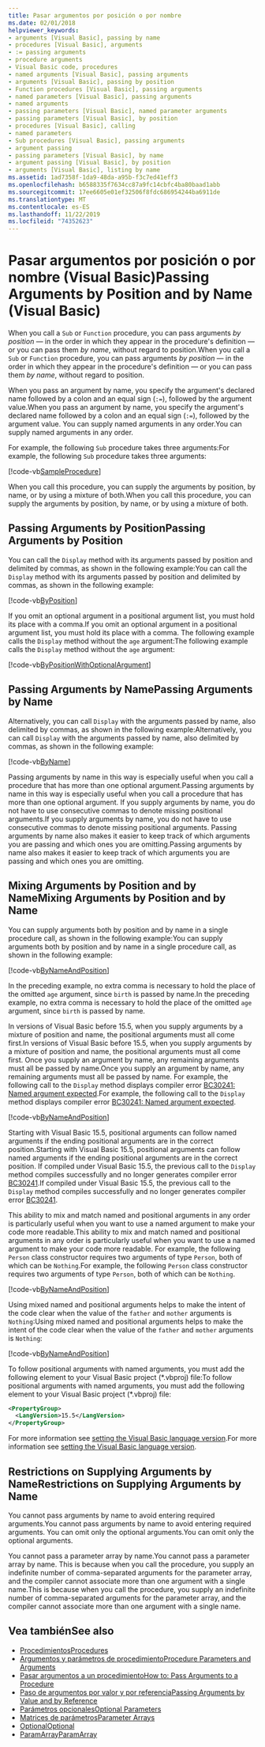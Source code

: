 ```yaml
---
title: Pasar argumentos por posición o por nombre
ms.date: 02/01/2018
helpviewer_keywords:
- arguments [Visual Basic], passing by name
- procedures [Visual Basic], arguments
- := passing arguments
- procedure arguments
- Visual Basic code, procedures
- named arguments [Visual Basic], passing arguments
- arguments [Visual Basic], passing by position
- Function procedures [Visual Basic], passing arguments
- named parameters [Visual Basic], passing arguments
- named arguments
- passing parameters [Visual Basic], named parameter arguments
- passing parameters [Visual Basic], by position
- procedures [Visual Basic], calling
- named parameters
- Sub procedures [Visual Basic], passing arguments
- argument passing
- passing parameters [Visual Basic], by name
- argument passing [Visual Basic], by position
- arguments [Visual Basic], listing by name
ms.assetid: 1ad7358f-1da9-48da-a95b-f3c7ed41eff3
ms.openlocfilehash: b6588335f7634cc87a9fc14cbfc4ba80baad1abb
ms.sourcegitcommit: 17ee6605e01ef32506f8fdc686954244ba6911de
ms.translationtype: MT
ms.contentlocale: es-ES
ms.lasthandoff: 11/22/2019
ms.locfileid: "74352623"
---
```

# <a name="passing-arguments-by-position-and-by-name-visual-basic"></a><span data-ttu-id="5757b-102">Pasar argumentos por posición o por nombre (Visual Basic)</span><span class="sxs-lookup"><span data-stu-id="5757b-102">Passing Arguments by Position and by Name (Visual Basic)</span></span>

<span data-ttu-id="5757b-103">When you call a `Sub` or `Function` procedure, you can pass arguments *by position* — in the order in which they appear in the procedure's definition — or you can pass them *by name*, without regard to position.</span><span class="sxs-lookup"><span data-stu-id="5757b-103">When you call a `Sub` or `Function` procedure, you can pass arguments *by position* — in the order in which they appear in the procedure's definition — or you can pass them *by name*, without regard to position.</span></span>

<span data-ttu-id="5757b-104">When you pass an argument by name, you specify the argument's declared name followed by a colon and an equal sign (`:=`), followed by the argument value.</span><span class="sxs-lookup"><span data-stu-id="5757b-104">When you pass an argument by name, you specify the argument's declared name followed by a colon and an equal sign (`:=`), followed by the argument value.</span></span> <span data-ttu-id="5757b-105">You can supply named arguments in any order.</span><span class="sxs-lookup"><span data-stu-id="5757b-105">You can supply named arguments in any order.</span></span>

<span data-ttu-id="5757b-106">For example, the following `Sub` procedure takes three arguments:</span><span class="sxs-lookup"><span data-stu-id="5757b-106">For example, the following `Sub` procedure takes three arguments:</span></span>

[!code-vb[SampleProcedure](../../../../../samples/snippets/visualbasic/programming-guide/language-features/passing-named-arguments/module1.vb#1)]

<span data-ttu-id="5757b-107">When you call this procedure, you can supply the arguments by position, by name, or by using a mixture of both.</span><span class="sxs-lookup"><span data-stu-id="5757b-107">When you call this procedure, you can supply the arguments by position, by name, or by using a mixture of both.</span></span>

## <a name="passing-arguments-by-position"></a><span data-ttu-id="5757b-108">Passing Arguments by Position</span><span class="sxs-lookup"><span data-stu-id="5757b-108">Passing Arguments by Position</span></span>

<span data-ttu-id="5757b-109">You can call the `Display` method with its arguments passed by position and delimited by commas, as shown in the following example:</span><span class="sxs-lookup"><span data-stu-id="5757b-109">You can call the `Display` method with its arguments passed by position and delimited by commas, as shown in the following example:</span></span>

[!code-vb[ByPosition](../../../../../samples/snippets/visualbasic/programming-guide/language-features/passing-named-arguments/module1.vb#2)]

<span data-ttu-id="5757b-110">If you omit an optional argument in a positional argument list, you must hold its place with a comma.</span><span class="sxs-lookup"><span data-stu-id="5757b-110">If you omit an optional argument in a positional argument list, you must hold its place with a comma.</span></span> <span data-ttu-id="5757b-111">The following example calls the `Display` method without the `age` argument:</span><span class="sxs-lookup"><span data-stu-id="5757b-111">The following example calls the `Display` method without the `age` argument:</span></span>

[!code-vb[ByPositionWithOptionalArgument](../../../../../samples/snippets/visualbasic/programming-guide/language-features/passing-named-arguments/module1.vb#3)]

## <a name="passing-arguments-by-name"></a><span data-ttu-id="5757b-112">Passing Arguments by Name</span><span class="sxs-lookup"><span data-stu-id="5757b-112">Passing Arguments by Name</span></span>

<span data-ttu-id="5757b-113">Alternatively, you can call `Display` with the arguments passed by name, also delimited by commas, as shown in the following example:</span><span class="sxs-lookup"><span data-stu-id="5757b-113">Alternatively, you can call `Display` with the arguments passed by name, also delimited by commas, as shown in the following example:</span></span>

[!code-vb[ByName](../../../../../samples/snippets/visualbasic/programming-guide/language-features/passing-named-arguments/module1.vb#4)]

<span data-ttu-id="5757b-114">Passing arguments by name in this way is especially useful when you call a procedure that has more than one optional argument.</span><span class="sxs-lookup"><span data-stu-id="5757b-114">Passing arguments by name in this way is especially useful when you call a procedure that has more than one optional argument.</span></span> <span data-ttu-id="5757b-115">If you supply arguments by name, you do not have to use consecutive commas to denote missing positional arguments.</span><span class="sxs-lookup"><span data-stu-id="5757b-115">If you supply arguments by name, you do not have to use consecutive commas to denote missing positional arguments.</span></span> <span data-ttu-id="5757b-116">Passing arguments by name also makes it easier to keep track of which arguments you are passing and which ones you are omitting.</span><span class="sxs-lookup"><span data-stu-id="5757b-116">Passing arguments by name also makes it easier to keep track of which arguments you are passing and which ones you are omitting.</span></span>

## <a name="mixing-arguments-by-position-and-by-name"></a><span data-ttu-id="5757b-117">Mixing Arguments by Position and by Name</span><span class="sxs-lookup"><span data-stu-id="5757b-117">Mixing Arguments by Position and by Name</span></span>

<span data-ttu-id="5757b-118">You can supply arguments both by position and by name in a single procedure call, as shown in the following example:</span><span class="sxs-lookup"><span data-stu-id="5757b-118">You can supply arguments both by position and by name in a single procedure call, as shown in the following example:</span></span>

[!code-vb[ByNameAndPosition](../../../../../samples/snippets/visualbasic/programming-guide/language-features/passing-named-arguments/module1.vb#5)]

<span data-ttu-id="5757b-119">In the preceding example, no extra comma is necessary to hold the place of the omitted `age` argument, since `birth` is passed by name.</span><span class="sxs-lookup"><span data-stu-id="5757b-119">In the preceding example, no extra comma is necessary to hold the place of the omitted `age` argument, since `birth` is passed by name.</span></span>

<span data-ttu-id="5757b-120">In versions of Visual Basic before 15.5, when you supply arguments by a mixture of position and name, the positional arguments must all come first.</span><span class="sxs-lookup"><span data-stu-id="5757b-120">In versions of Visual Basic before 15.5, when you supply arguments by a mixture of position and name, the positional arguments must all come first.</span></span> <span data-ttu-id="5757b-121">Once you supply an argument by name, any remaining arguments must all be passed by name.</span><span class="sxs-lookup"><span data-stu-id="5757b-121">Once you supply an argument by name, any remaining arguments must all be passed by name.</span></span>  <span data-ttu-id="5757b-122">For example, the following call to the `Display` method displays compiler error [BC30241: Named argument expected](../../../misc/bc30241.md).</span><span class="sxs-lookup"><span data-stu-id="5757b-122">For example, the following call to the `Display` method displays compiler error [BC30241: Named argument expected](../../../misc/bc30241.md).</span></span>

[!code-vb[ByNameAndPosition](../../../../../samples/snippets/visualbasic/programming-guide/language-features/passing-named-arguments/module1.vb#6)]

<span data-ttu-id="5757b-123">Starting with Visual Basic 15.5, positional arguments can follow named arguments if the ending positional arguments are in the correct position.</span><span class="sxs-lookup"><span data-stu-id="5757b-123">Starting with Visual Basic 15.5, positional arguments can follow named arguments if the ending positional arguments are in the correct position.</span></span> <span data-ttu-id="5757b-124">If compiled under Visual Basic 15.5, the previous call to the `Display` method compiles successfully and no longer generates compiler error [BC30241](../../../misc/bc30241.md).</span><span class="sxs-lookup"><span data-stu-id="5757b-124">If compiled under Visual Basic 15.5, the previous call to the `Display` method compiles successfully and no longer generates compiler error [BC30241](../../../misc/bc30241.md).</span></span>

<span data-ttu-id="5757b-125">This ability to mix and match named and positional arguments in any order is particularly useful when you want to use a named argument to make your code more readable.</span><span class="sxs-lookup"><span data-stu-id="5757b-125">This ability to mix and match named and positional arguments in any order is particularly useful when you want to use a named argument to make your code more readable.</span></span> <span data-ttu-id="5757b-126">For example, the following `Person` class constructor requires two arguments of type `Person`, both of which can be `Nothing`.</span><span class="sxs-lookup"><span data-stu-id="5757b-126">For example, the following `Person` class constructor requires two arguments of type `Person`, both of which can be `Nothing`.</span></span>

[!code-vb[ByNameAndPosition](../../../../../samples/snippets/visualbasic/programming-guide/language-features/passing-named-arguments/module1.vb#7)]

<span data-ttu-id="5757b-127">Using mixed named and positional arguments helps to make the intent of the code clear when the value of the `father` and `mother` arguments is `Nothing`:</span><span class="sxs-lookup"><span data-stu-id="5757b-127">Using mixed named and positional arguments helps to make the intent of the code clear when the value of the `father` and `mother` arguments is `Nothing`:</span></span>

[!code-vb[ByNameAndPosition](../../../../../samples/snippets/visualbasic/programming-guide/language-features/passing-named-arguments/module1.vb#8)]

<span data-ttu-id="5757b-128">To follow positional arguments with named arguments, you must add the following element to your Visual Basic project (\*.vbproj) file:</span><span class="sxs-lookup"><span data-stu-id="5757b-128">To follow positional arguments with named arguments, you must add the following element to your Visual Basic project (\*.vbproj) file:</span></span>

```xml
<PropertyGroup>
  <LangVersion>15.5</LangVersion>
</PropertyGroup>
```

<span data-ttu-id="5757b-129">For more information see [setting the Visual Basic language version](../../../language-reference/configure-language-version.md).</span><span class="sxs-lookup"><span data-stu-id="5757b-129">For more information see [setting the Visual Basic language version](../../../language-reference/configure-language-version.md).</span></span>

## <a name="restrictions-on-supplying-arguments-by-name"></a><span data-ttu-id="5757b-130">Restrictions on Supplying Arguments by Name</span><span class="sxs-lookup"><span data-stu-id="5757b-130">Restrictions on Supplying Arguments by Name</span></span>

<span data-ttu-id="5757b-131">You cannot pass arguments by name to avoid entering required arguments.</span><span class="sxs-lookup"><span data-stu-id="5757b-131">You cannot pass arguments by name to avoid entering required arguments.</span></span> <span data-ttu-id="5757b-132">You can omit only the optional arguments.</span><span class="sxs-lookup"><span data-stu-id="5757b-132">You can omit only the optional arguments.</span></span>

<span data-ttu-id="5757b-133">You cannot pass a parameter array by name.</span><span class="sxs-lookup"><span data-stu-id="5757b-133">You cannot pass a parameter array by name.</span></span> <span data-ttu-id="5757b-134">This is because when you call the procedure, you supply an indefinite number of comma-separated arguments for the parameter array, and the compiler cannot associate more than one argument with a single name.</span><span class="sxs-lookup"><span data-stu-id="5757b-134">This is because when you call the procedure, you supply an indefinite number of comma-separated arguments for the parameter array, and the compiler cannot associate more than one argument with a single name.</span></span>

## <a name="see-also"></a><span data-ttu-id="5757b-135">Vea también</span><span class="sxs-lookup"><span data-stu-id="5757b-135">See also</span></span>

- [<span data-ttu-id="5757b-136">Procedimientos</span><span class="sxs-lookup"><span data-stu-id="5757b-136">Procedures</span></span>](./index.md)
- [<span data-ttu-id="5757b-137">Argumentos y parámetros de procedimiento</span><span class="sxs-lookup"><span data-stu-id="5757b-137">Procedure Parameters and Arguments</span></span>](./procedure-parameters-and-arguments.md)
- [<span data-ttu-id="5757b-138">Pasar argumentos a un procedimiento</span><span class="sxs-lookup"><span data-stu-id="5757b-138">How to: Pass Arguments to a Procedure</span></span>](./how-to-pass-arguments-to-a-procedure.md)
- [<span data-ttu-id="5757b-139">Paso de argumentos por valor y por referencia</span><span class="sxs-lookup"><span data-stu-id="5757b-139">Passing Arguments by Value and by Reference</span></span>](./passing-arguments-by-value-and-by-reference.md)
- [<span data-ttu-id="5757b-140">Parámetros opcionales</span><span class="sxs-lookup"><span data-stu-id="5757b-140">Optional Parameters</span></span>](./optional-parameters.md)
- [<span data-ttu-id="5757b-141">Matrices de parámetros</span><span class="sxs-lookup"><span data-stu-id="5757b-141">Parameter Arrays</span></span>](./parameter-arrays.md)
- [<span data-ttu-id="5757b-142">Optional</span><span class="sxs-lookup"><span data-stu-id="5757b-142">Optional</span></span>](../../../../visual-basic/language-reference/modifiers/optional.md)
- [<span data-ttu-id="5757b-143">ParamArray</span><span class="sxs-lookup"><span data-stu-id="5757b-143">ParamArray</span></span>](../../../../visual-basic/language-reference/modifiers/paramarray.md)
